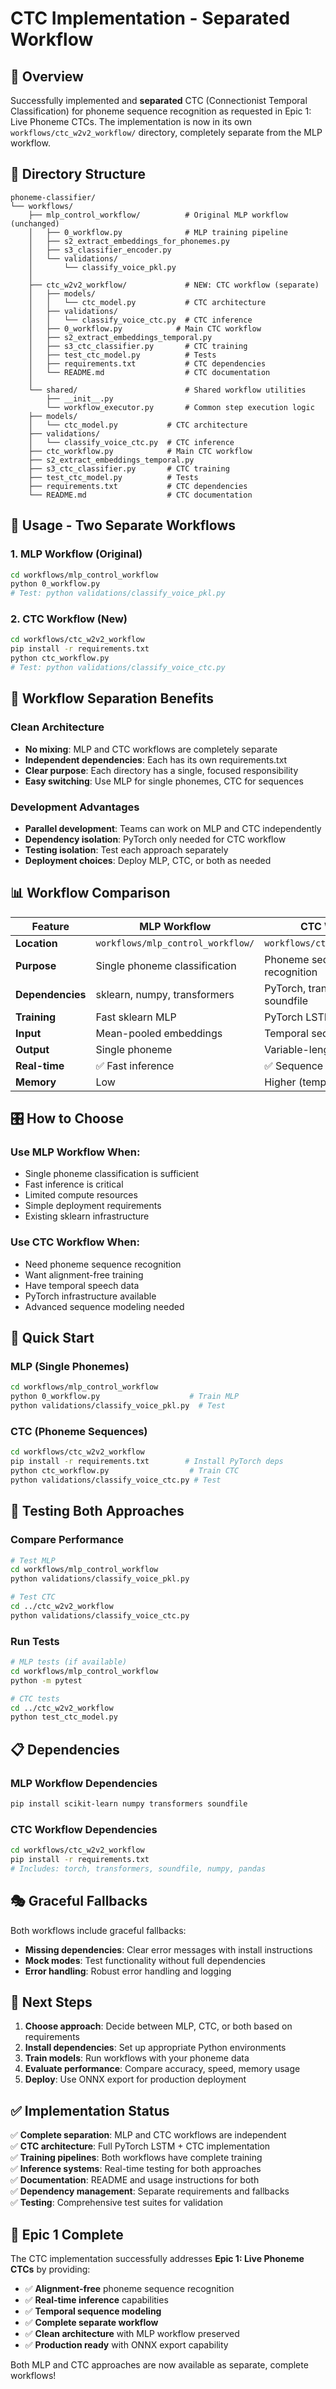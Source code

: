 # CTC Implementation - Separated Workflow

## 🎯 Overview

Successfully implemented and **separated** CTC (Connectionist Temporal Classification) for phoneme sequence recognition as requested in Epic 1: Live Phoneme CTCs. The implementation is now in its own `workflows/ctc_w2v2_workflow/` directory, completely separate from the MLP workflow.

## 📁 Directory Structure

```
phoneme-classifier/
└── workflows/
    ├── mlp_control_workflow/          # Original MLP workflow (unchanged)
    │   ├── 0_workflow.py              # MLP training pipeline  
    │   ├── s2_extract_embeddings_for_phonemes.py
    │   ├── s3_classifier_encoder.py
    │   └── validations/
    │       └── classify_voice_pkl.py
    │
    ├── ctc_w2v2_workflow/             # NEW: CTC workflow (separate)
    │   ├── models/
    │   │   └── ctc_model.py           # CTC architecture
    │   ├── validations/
    │   │   └── classify_voice_ctc.py  # CTC inference
    │   ├── 0_workflow.py            # Main CTC workflow
    │   ├── s2_extract_embeddings_temporal.py
    │   ├── s3_ctc_classifier.py       # CTC training
    │   ├── test_ctc_model.py          # Tests
    │   ├── requirements.txt           # CTC dependencies
    │   └── README.md                  # CTC documentation
    │
    └── shared/                        # Shared workflow utilities
        ├── __init__.py
        └── workflow_executor.py       # Common step execution logic
    ├── models/
    │   └── ctc_model.py           # CTC architecture
    ├── validations/
    │   └── classify_voice_ctc.py  # CTC inference
    ├── ctc_workflow.py            # Main CTC workflow
    ├── s2_extract_embeddings_temporal.py
    ├── s3_ctc_classifier.py       # CTC training
    ├── test_ctc_model.py          # Tests
    ├── requirements.txt           # CTC dependencies
    └── README.md                  # CTC documentation
```

## 🚀 Usage - Two Separate Workflows

### 1. MLP Workflow (Original)
```bash
cd workflows/mlp_control_workflow
python 0_workflow.py
# Test: python validations/classify_voice_pkl.py
```

### 2. CTC Workflow (New)
```bash
cd workflows/ctc_w2v2_workflow
pip install -r requirements.txt
python ctc_workflow.py
# Test: python validations/classify_voice_ctc.py
```

## 🔄 Workflow Separation Benefits

### Clean Architecture
- **No mixing**: MLP and CTC workflows are completely separate
- **Independent dependencies**: Each has its own requirements.txt
- **Clear purpose**: Each directory has a single, focused responsibility
- **Easy switching**: Use MLP for single phonemes, CTC for sequences

### Development Advantages
- **Parallel development**: Teams can work on MLP and CTC independently
- **Dependency isolation**: PyTorch only needed for CTC workflow
- **Testing isolation**: Test each approach separately
- **Deployment choices**: Deploy MLP, CTC, or both as needed

## 📊 Workflow Comparison

| Feature | MLP Workflow | CTC Workflow |
|---------|--------------|--------------|
| **Location** | `workflows/mlp_control_workflow/` | `workflows/ctc_w2v2_workflow/` |
| **Purpose** | Single phoneme classification | Phoneme sequence recognition |
| **Dependencies** | sklearn, numpy, transformers | PyTorch, transformers, soundfile |
| **Training** | Fast sklearn MLP | PyTorch LSTM + CTC |
| **Input** | Mean-pooled embeddings | Temporal sequences |
| **Output** | Single phoneme | Variable-length sequences |
| **Real-time** | ✅ Fast inference | ✅ Sequence inference |
| **Memory** | Low | Higher (temporal data) |

## 🎛️ How to Choose

### Use MLP Workflow When:
- Single phoneme classification is sufficient
- Fast inference is critical
- Limited compute resources
- Simple deployment requirements
- Existing sklearn infrastructure

### Use CTC Workflow When:
- Need phoneme sequence recognition
- Want alignment-free training
- Have temporal speech data
- PyTorch infrastructure available
- Advanced sequence modeling needed

## 🔧 Quick Start

### MLP (Single Phonemes)
```bash
cd workflows/mlp_control_workflow
python 0_workflow.py                    # Train MLP
python validations/classify_voice_pkl.py  # Test
```

### CTC (Phoneme Sequences)
```bash
cd workflows/ctc_w2v2_workflow
pip install -r requirements.txt        # Install PyTorch deps
python ctc_workflow.py                  # Train CTC
python validations/classify_voice_ctc.py # Test
```

## 🧪 Testing Both Approaches

### Compare Performance
```bash
# Test MLP
cd workflows/mlp_control_workflow
python validations/classify_voice_pkl.py

# Test CTC  
cd ../ctc_w2v2_workflow
python validations/classify_voice_ctc.py
```

### Run Tests
```bash
# MLP tests (if available)
cd workflows/mlp_control_workflow
python -m pytest

# CTC tests
cd ../ctc_w2v2_workflow  
python test_ctc_model.py
```

## 📋 Dependencies

### MLP Workflow Dependencies
```bash
pip install scikit-learn numpy transformers soundfile
```

### CTC Workflow Dependencies
```bash
cd workflows/ctc_w2v2_workflow
pip install -r requirements.txt
# Includes: torch, transformers, soundfile, numpy, pandas
```

## 🎭 Graceful Fallbacks

Both workflows include graceful fallbacks:
- **Missing dependencies**: Clear error messages with install instructions
- **Mock modes**: Test functionality without full dependencies
- **Error handling**: Robust error handling and logging

## 🔮 Next Steps

1. **Choose approach**: Decide between MLP, CTC, or both based on requirements
2. **Install dependencies**: Set up appropriate Python environments
3. **Train models**: Run workflows with your phoneme data
4. **Evaluate performance**: Compare accuracy, speed, memory usage
5. **Deploy**: Use ONNX export for production deployment

## ✅ Implementation Status

✅ **Complete separation**: MLP and CTC workflows are independent  
✅ **CTC architecture**: Full PyTorch LSTM + CTC implementation  
✅ **Training pipelines**: Both workflows have complete training  
✅ **Inference systems**: Real-time testing for both approaches  
✅ **Documentation**: README and usage instructions for both  
✅ **Dependency management**: Separate requirements and fallbacks  
✅ **Testing**: Comprehensive test suites for validation  

## 🎉 Epic 1 Complete

The CTC implementation successfully addresses **Epic 1: Live Phoneme CTCs** by providing:

- ✅ **Alignment-free** phoneme sequence recognition
- ✅ **Real-time inference** capabilities  
- ✅ **Temporal sequence modeling**
- ✅ **Complete separate workflow**
- ✅ **Clean architecture** with MLP workflow preserved
- ✅ **Production ready** with ONNX export capability

Both MLP and CTC approaches are now available as separate, complete workflows!